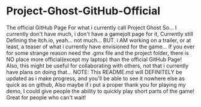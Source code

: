 # Project-Ghost-GitHub-Official
The official GitHub Page For what i currently call Project Ghost
So... I currently don't have much, i don't have a gamejolt page for it, Currently still Defining the itch.io, yeah... not much...
BUT. i AM working on a trailer, or at least, a teaser of what i currently have envisioned for the game...
If you ever for some strange reason need the .gmx file and the project folder, there is NO place more official(except my laptop) than the official GitHub Page!
Also, this might be useful for collaborating with others, not that i currently have plans on doing that...
NOTE: This README.md will DEFINITELY be updated as i make progress, and you'll be able to see it nowhere else as quick as on github,
Also maybe if i put a proper thank you for playing my demo, I could give people the ability to quickly play short parts of the game! Great for people who can't wait!
